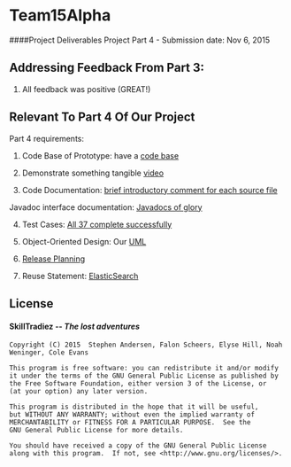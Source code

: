 # Team15Alpha
####Project Deliverables 
Project Part 4 - Submission date: Nov 6, 2015

## Addressing Feedback From Part 3:
  1. All feedback was positive (GREAT!)

## Relevant To Part 4 Of Our Project
Part 4 requirements:


   1. Code Base of Prototype: have a [code base](https://github.com/CMPUT301F15T15/Team15Alpha)


   2. Demonstrate something tangible [video]() 
   
   
   3. Code Documentation: [brief introductory comment for each source file](https://github.com/CMPUT301F15T15/Team15Alpha/wiki/Brief-Comment-For-Each-File)
   
   Javadoc interface documentation: [Javadocs of glory](https://github.com/CMPUT301F15T15/Team15Alpha/tree/master/docs/Javadocs)

   4. Test Cases: [All 37 complete successfully](https://github.com/CMPUT301F15T15/Team15Alpha/tree/master/Skill/app/src/androidTest/java/com/skilltradiez/skilltraderz)
   

   5. Object-Oriented Design: Our [UML](https://github.com/CMPUT301F15T15/Team15Alpha/tree/master/docs/UML)

   6. [Release Planning](https://github.com/CMPUT301F15T15/Team15Alpha/wiki/Release-Planning)

   7. Reuse Statement: [ElasticSearch](https://github.com/CMPUT301F15T15/Team15Alpha/wiki/ElasticSearch)



## License 
####   __SkillTradiez__ -- _The lost adventures_
   
    Copyright (C) 2015  Stephen Andersen, Falon Scheers, Elyse Hill, Noah Weninger, Cole Evans

    This program is free software: you can redistribute it and/or modify
    it under the terms of the GNU General Public License as published by
    the Free Software Foundation, either version 3 of the License, or
    (at your option) any later version.

    This program is distributed in the hope that it will be useful,
    but WITHOUT ANY WARRANTY; without even the implied warranty of
    MERCHANTABILITY or FITNESS FOR A PARTICULAR PURPOSE.  See the
    GNU General Public License for more details.

    You should have received a copy of the GNU General Public License
    along with this program.  If not, see <http://www.gnu.org/licenses/>.
